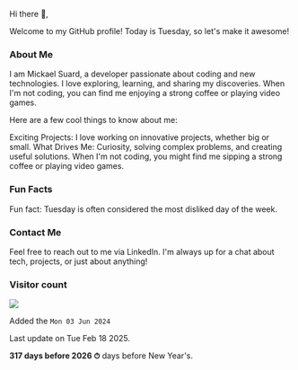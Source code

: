 

Hi there 👋,

Welcome to my GitHub profile! Today is Tuesday, so let's make it awesome!

### About Me
I am Mickael Suard, a developer passionate about coding and new technologies. 
I love exploring, learning, and sharing my discoveries. 
When I'm not coding, you can find me enjoying a strong coffee or playing video games.

Here are a few cool things to know about me:

Exciting Projects: I love working on innovative projects, whether big or small.
What Drives Me: Curiosity, solving complex problems, and creating useful solutions.
When I'm not coding, you might find me sipping a strong coffee or playing video games.

### Fun Facts
Fun fact: Tuesday is often considered the most disliked day of the week.

### Contact Me
Feel free to reach out to me via LinkedIn. I'm always up for a chat about tech, projects, or just about anything!

### Visitor count

<img src="https://profile-counter.glitch.me/MickaelSuard/count.svg" />

Added the `Mon 03 Jun 2024`

Last update on Tue Feb 18 2025.

**317 days before 2026 ⏱** days before New Year's.

